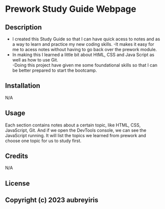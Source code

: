 # Prework Study Guide Webpage

## Description

- I created this Study Guide so that I can have quick acess to notes and as a way to learn and practice my new coding skills.
-It makes it easy for me to acess notes without having to go back over the prework module.
- In making this I learned a little bit about HtML, CSS and Java Script as well as how to use Git.  
-Doing this project have given me some foundational skills so that I can be better prepared to start the bootcamp.

## Installation
N/A

## Usage

Each section contains notes about a certain topic, like HTML, CSS, JavaScript, Git. And if we open the DevTools console, we can see the JavaScript running. It will list the topics we learned from prework and choose one topic for us to study first.

## Credits
N/A

## License

Copyright (c) 2023 aubreyiris
---

